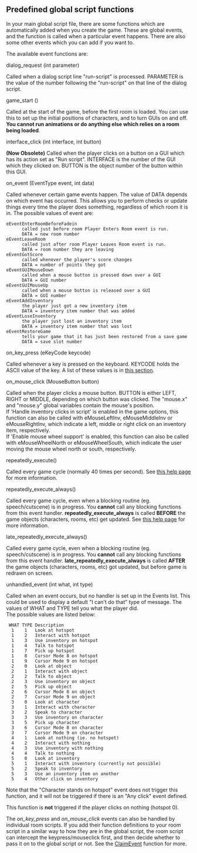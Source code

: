 Predefined global script functions
----------------------------------

In your main global script file, there are some functions which are
automatically added when you create the game. These are global events,
and the function is called when a particular event happens. There are
also some other events which you can add if you want to.

The available event functions are:

dialog_request (int parameter)

Called when a dialog script line "run-script" is processed. PARAMETER is
the value of the number following the "run-script" on that line of the
dialog script.

game_start ()

Called at the start of the game, before the first room is loaded. You
can use this to set up the initial positions of characters, and to turn
GUIs on and off. **You cannot run animations or do anything else which
relies on a room being loaded**.

interface_click (int interface, int button)

**(Now Obsolete)** Called when the player clicks on a button on a GUI
which has its action set as "Run script". INTERFACE is the number of the
GUI which they clicked on. BUTTON is the object number of the button
within this GUI.

on_event (EventType event, int data)

Called whenever certain game events happen. The value of DATA depends on
which event has occurred. This allows you to perform checks or update
things every time the player does something, regardless of which room it
is in. The possible values of event are:

    eEventEnterRoomBeforeFadein
          called just before room Player Enters Room event is run.
          DATA = new room number
    eEventLeaveRoom
          called just after room Player Leaves Room event is run.
          DATA = room number they are leaving
    eEventGotScore
          called whenever the player's score changes
          DATA = number of points they got
    eEventGUIMouseDown
          called when a mouse button is pressed down over a GUI
          DATA = GUI number
    eEventGUIMouseUp
          called when a mouse button is released over a GUI
          DATA = GUI number
    eEventAddInventory
          the player just got a new inventory item
          DATA = inventory item number that was added
    eEventLoseInventory
          the player just lost an inventory item
          DATA = inventory item number that was lost
    eEventRestoreGame
          tells your game that it has just been restored from a save game
          DATA = save slot number

on_key_press (eKeyCode keycode)

Called whenever a key is pressed on the keyboard. KEYCODE holds the
ASCII value of the key. A list of these values is in [this
section](ASCIIcodes).

on_mouse_click (MouseButton button)

Called when the player clicks a mouse button. BUTTON is either LEFT,
RIGHT or MIDDLE, depending on which button was clicked. The "mouse.x"
and "mouse.y" global variables contain the mouse's position.\
If 'Handle inventory clicks in script' is enabled in the game options,
this function can also be called with eMouseLeftInv, eMouseMiddleInv or
eMouseRightInv, which indicate a left, middle or right click on an
inventory item, respectively.\
If 'Enable mouse wheel support' is enabled, this function can also be
called with eMouseWheelNorth or eMouseWheelSouth, which indicate the
user moving the mouse wheel north or south, respectively.

repeatedly_execute()

Called every game cycle (normally 40 times per second). See [this help
page](RepExec) for more information.

repeatedly_execute_always()

Called every game cycle, even when a blocking routine (eg.
speech/cutscene) is in progress. You **cannot** call any blocking
functions from this event handler. **repeatedly_execute_always** is
called **BEFORE** the game objects (characters, rooms, etc) get updated.
See [this help page](RepExec) for more information.

late_repeatedly_execute_always()

Called every game cycle, even when a blocking routine (eg.
speech/cutscene) is in progress. You **cannot** call any blocking
functions from this event handler. **late_repeatedly_execute_always**
is called **AFTER** the game objects (characters, rooms, etc) got
updated, but before game is redrawn on screen.

unhandled_event (int what, int type)

Called when an event occurs, but no handler is set up in the Events
list. This could be used to display a default "I can't do that" type of
message. The values of WHAT and TYPE tell you what the player did.\
The possible values are listed below:

     WHAT TYPE Description
      1    1   Look at hotspot
      1    2   Interact with hotspot
      1    3   Use inventory on hotspot
      1    4   Talk to hotspot
      1    7   Pick up hotspot
      1    8   Cursor Mode 8 on hotspot
      1    9   Cursor Mode 9 on hotspot
      2    0   Look at object
      2    1   Interact with object
      2    2   Talk to object
      2    3   Use inventory on object
      2    5   Pick up object
      2    6   Cursor Mode 8 on object
      2    7   Cursor Mode 9 on object
      3    0   Look at character
      3    1   Interact with character
      3    2   Speak to character
      3    3   Use inventory on character
      3    5   Pick up character
      3    6   Cursor Mode 8 on character
      3    7   Cursor Mode 9 on character
      4    1   Look at nothing (ie. no hotspot)
      4    2   Interact with nothing
      4    3   Use inventory with nothing
      4    4   Talk to nothing
      5    0   Look at inventory
      5    1   Interact with inventory (currently not possible)
      5    2   Speak to inventory
      5    3   Use an inventory item on another
      5    4   Other click on inventory

Note that the "Character stands on hotspot" event does not trigger this
function, and it will not be triggered if there is an "Any click" event
defined.

This function is **not** triggered if the player clicks on nothing
(hotspot 0).

The *on_key_press* and *on_mouse_click* events can also be handled
by individual room scripts. If you add their function definitions to
your room script in a similar way to how they are in the global script,
the room script can intercept the keypress/mouseclick first, and then
decide whether to pass it on to the global script or not. See the
[ClaimEvent](Game#ClaimEvent) function for more.
